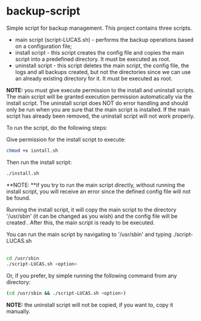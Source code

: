 # backup-script

Simple script for backup management. This project contains three scripts.

- main script (script-LUCAS.sh) - performs the backup operations based on a configuration file;
- install script - this script creates the config file and copies the main script into a predefined directory. It must be executed as root.
- uninstall script - this script deletes the main script, the config file, the logs and all backups created, but not the directories since we can use an already existing directory for it. It must be executed as root.

**NOTE:** you must give execute permission to the install and uninstall scripts. The main script will be granted execution permission automatically via the install script. The uninstall script does NOT do error handling and should only be run when you are sure that the main script is installed. If the main script has already been removed, the uninstall script will not work properly.

To run the script, do the following steps:

Give permission for the install script to execute:

````bash
chmod +x isntall.sh
````

Then run the install script:

````bash
./install.sh
````

**NOTE: **if you try to run the main script directly, without running the install script, you will receive an error since the defined config file will not be found.

Running the install script, it will copy the main script to the directory '/usr/sbin' (it can be changed as you wish) and the config file will be created . After this, the main script is ready to be executed.

You can run the main script by navigating to '/usr/sbin' and typing ./script-LUCAS.sh <option>

````bash
cd /usr/sbin
./script-LUCAS.sh <option>
````

Or, if you prefer, by simple running the following command from any directory:

````bash
(cd /usr/sbin && ./script-LUCAS.sh <option>)
````

**NOTE:** the uninstall script will not be copied, if you want to, copy it manually.  
